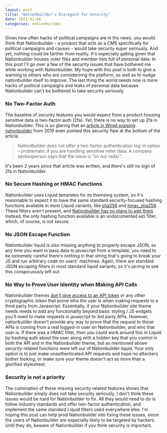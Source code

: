 ```yaml
---
layout: post
title: "Nationbuilder's Disregard for Security"
date: 2021-01-06
categories: nationbuilder
---
```


Given how often hacks of political campaigns are in the news, you would think that Nationbuilder - a product that acts as a CMS specifically for political campaigns and causes - would take security super seriously. And yet, nothing could be farther from reality. It's especially galling given that Nationbuilder houses voter files and member lists full of personal data. In this post I'll go over a few of the security issues that have bothered me while working with Nationbuilder. My hope with this post is both to give a warning to others who are considerinng the platform, as well as to nudge nationbuilder itself to improve. The last thing the world needs now is more hacks of political campaigns and leaks of personal data because Nationbuilder can't be bothered to take security seriously.

### No Two-Factor Auth

The baseline of security features you would expect from a product housing sensitive data is two-factor auth (2fa). Yet, there is no way to set up 2fa in Nationbuilder. This is so glaring that an [article in Wired praising nationbuilder](https://www.wired.co.uk/article/nationbuilder-political-data) from 2019 even pointed this security flaw at the bottom of the article. 

> NationBuilder does not offer a two-factor authentication log-in option – problematic if you are handling sensitive voter data. A company spokesperson says that the issue is “on our radar”.

It's been 2 years since that article was written, and there's still no sign of 2fa in Nationbuilder.

### No Secure Hashing or HMAC Functions

Nationbuilder uses Liquid templates for its themeing system, so it's reasonable to expect it to have the same standard security-focused hashing functions available in most Liquid variants, like [sha256](https://shopify.dev/docs/themes/liquid/reference/filters/string-filters#sha256) and [hmac_sha256](https://shopify.dev/docs/themes/liquid/reference/filters/string-filters#hmac_sha256). These filters aren't present, and [Nationbuilder has no plans to add them](https://nationbuilder.com/xdjc/when_will_nationbuilder_liquid_support_the_hmac_sha256_filter). Instead, the only hashing function available is an undocumented `md5` filter, which, of course, is not secure.

### No JSON Escape Function

Nationbuilder liquid is also missing anything to properly escape JSON, so any time you want to pass data to javascript from a template, you need to be extremely careful there's nothing in that string that's going to break your JS and run arbitrary code on users' machines. Again, there are standard JSON escaping filters in most standard liquid variants, so it's jarring to see this conspicuously left out.

### No Way to Prove User Identity when Making API Calls

Nationbuilder themes [don't give access to an API token](https://nationbuilder.com/xdjc/making_nationbuilder_api_requests_inside_of_a_nationbuilder_theme) or any other cryptographic token that prove who the user is when making requests to a third party from Javascript. Essentially, if your Nationbuilder site theme needs needs to add any functionality beyond basic styling / JS widgets you'll need to make requests in javascript to 3rd party APIs. However, nationbuilder doesn't provide any way to prove that the request to those APIs is coming from a real logged-in user on Nationbuilder, and who that user is. If there was a HMAC filter, then you could work around this in Liquid by hashing auth about the user along with a hidden key that you control in both the API and in the Nationbuilder theme, but as mentioned above security-related functions were left out of Nationbuilder liquid. Your only option is to just make unauthenticated API requests and hope no attackers bother looking, or make sure your theme doesn't act as more than a glorified stylesheet.

### Security is not a priority

The culmination of these missing security related features shows that Nationbuilder simply does not take security seriously. I don't think these issues would be hard for Nationbuilder to fix. All they would need to do is follow industry standards and offer two-factor authentication, and implement the same standard Liquid filters used everywhere else. I'm hoping this post can help prod Nationbuilder into fixing these issues, since the users of Nationbuilder are especially likely to be targeted by hackers. Until they do, beware of Nationbuilder if you think security is important.